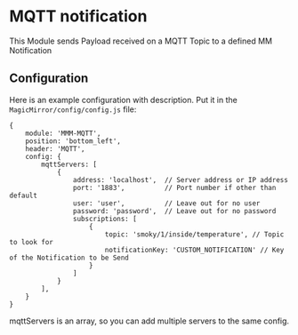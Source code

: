 # MQTT notification

This Module sends Payload received on a MQTT Topic to a defined MM Notification




## Configuration

Here is an example configuration with description. Put it in the `MagicMirror/config/config.js` file:

    {
        module: 'MMM-MQTT',
        position: 'bottom_left',
        header: 'MQTT',
        config: {
            mqttServers: [
                {
                    address: 'localhost',  // Server address or IP address
                    port: '1883',          // Port number if other than default
                    user: 'user',          // Leave out for no user
                    password: 'password',  // Leave out for no password
                    subscriptions: [
                        {
                            topic: 'smoky/1/inside/temperature', // Topic to look for
                            notificationKey: 'CUSTOM_NOTIFICATION' // Key of the Notification to be Send
                        }
                    ]
                }
            ],
        }
    }


mqttServers is an array, so you can add multiple servers to the same config.

